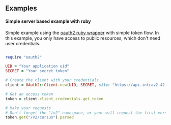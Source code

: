 ## Examples


#### Simple server based example with ruby

Simple example using the [oauth2 ruby wrapper](https://github.com/intridea/oauth2) with simple token flow. In this example, you only have access to public resources, which don't need user credentials.

```ruby

require "oauth2"

UID = "Your application uid"
SECRET = "Your secret token"

# Create the client with your credentials
client = OAuth2::Client.new(UID, SECRET, site: "https://api.intrav2.42.fr")

# Get an access token
token = client.client_credentials.get_token

# Make your requests
# Don't forget the "/v2" namespace, or your will request the first version of the 42 API
token.get("/v2/cursus").parsed
```






    




    




    




    





